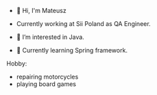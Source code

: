 - 👋 Hi, I'm Mateusz
- Currently working at Sii Poland as QA Engineer.

- 👀 I’m interested in Java.
- 🌱 Currently learning Spring framework.


Hobby:
 - repairing motorcycles
 - playing board games
   
<!---
mrcombajn/mrcombajn is a ✨ special ✨ repository because its `README.md` (this file) appears on your GitHub profile.
You can click the Preview link to take a look at your changes.
--->
